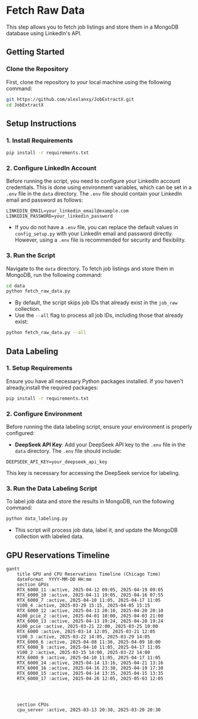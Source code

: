 # Fetch Raw Data

This step allows you to fetch job listings and store them in a MongoDB database using LinkedIn's API.

## Getting Started

### Clone the Repository

First, clone the repository to your local machine using the following command:

```bash
git https://github.com/alexlanxy/JobExtractX.git
cd JobExtractX
```


## Setup Instructions

### 1. Install Requirements

```bash
pip install -r requirements.txt
```

### 2. Configure LinkedIn Account

Before running the script, you need to configure your LinkedIn account credentials. This is done using environment variables, which can be set in a `.env` file in the `data` directory. The `.env` file should contain your LinkedIn email and password as follows:

```
LINKEDIN_EMAIL=your_linkedin_email@example.com
LINKEDIN_PASSWORD=your_linkedin_password
```

- If you do not have a `.env` file, you can replace the default values in `config_setup.py` with your LinkedIn email and password directly. However, using a `.env` file is recommended for security and flexibility.

### 3. Run the Script
Navigate to the `data` directory.
To fetch job listings and store them in MongoDB, run the following command:

```bash
cd data
python fetch_raw_data.py
```

- By default, the script skips job IDs that already exist in the `job_raw` collection.
- Use the `--all` flag to process all job IDs, including those that already exist:

```bash
python fetch_raw_data.py --all
```


## Data Labeling

### 1. Setup Requirements

Ensure you have all necessary Python packages installed. If you haven't already,install the required packages:

```bash
pip install -r requirements.txt
```

### 2. Configure Environment

Before running the data labeling script, ensure your environment is properly configured:

- **DeepSeek API Key**: Add your DeepSeek API key to the `.env` file in the `data` directory. The `.env` file should include:

```
DEEPSEEK_API_KEY=your_deepseek_api_key
```

This key is necessary for accessing the DeepSeek service for labeling.

### 3. Run the Data Labeling Script

To label job data and store the results in MongoDB, run the following command:

```bash
python data_labeling.py
```

- This script will process job data, label it, and update the MongoDB collection with labeled data.

## GPU Reservations Timeline
```mermaid
gantt
    title GPU and CPU Reservations Timeline (Chicago Time)
    dateFormat  YYYY-MM-DD HH:mm
    section GPUs
    RTX_6000_11 :active, 2025-04-12 09:05, 2025-04-19 09:05
    RTX_6000_10 :active, 2025-04-11 19:05, 2025-04-16 07:55
    RTX_6000_7 :active, 2025-04-10 11:05, 2025-04-17 11:05
    V100_4 :active, 2025-03-29 15:15, 2025-04-05 15:15
    RTX_6000_12 :active, 2025-04-13 20:10, 2025-04-20 20:10
    A100_pcie_2 :active, 2025-04-01 10:00, 2025-04-03 21:00
    RTX_6000_13 :active, 2025-04-13 19:24, 2025-04-20 19:24
    A100_pcie :active, 2025-03-21 22:00, 2025-03-25 10:00
    RTX_6000 :active, 2025-03-14 12:05, 2025-03-21 12:05
    V100_3 :active, 2025-03-22 14:05, 2025-03-29 14:05
    RTX_6000_6 :active, 2025-04-08 11:36, 2025-04-09 10:00
    RTX_6000_8 :active, 2025-04-10 11:05, 2025-04-17 11:05
    V100_2 :active, 2025-03-15 14:00, 2025-03-22 14:00
    RTX_6000_9 :active, 2025-04-10 11:05, 2025-04-17 11:05
    RTX_6000_14 :active, 2025-04-14 13:16, 2025-04-21 13:16
    RTX_6000_16 :active, 2025-04-16 23:30, 2025-04-19 17:30
    RTX_6000_15 :active, 2025-04-14 13:35, 2025-04-15 13:35
    RTX_6000_17 :active, 2025-04-26 12:05, 2025-05-03 12:05




    section CPUs
    cpu_server :active, 2025-03-13 20:30, 2025-03-20 20:30




